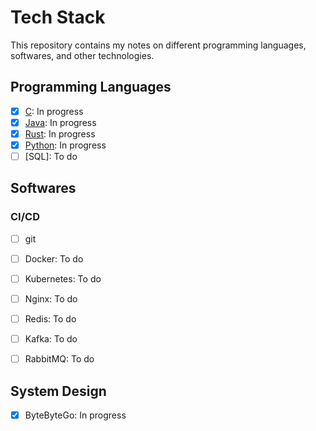 # Tech Stack 

This repository contains my notes on different programming languages, softwares, and other technologies.

## Programming Languages
- [x] [C](c/readme.md): In progress
- [x] [Java](java/readme.md): In progress  
- [x] [Rust](rust/readme.md): In progress  
- [x] [Python](python/readme.md): In progress  
- [ ] [SQL]: To do

## Softwares 

### CI/CD 
- [ ] git 
- [ ] Docker: To do 
- [ ] Kubernetes: To do 

- [ ] Nginx: To do  
- [ ] Redis: To do  
- [ ] Kafka: To do
- [ ] RabbitMQ: To do 

## System Design 
- [x] ByteByteGo: In progress 